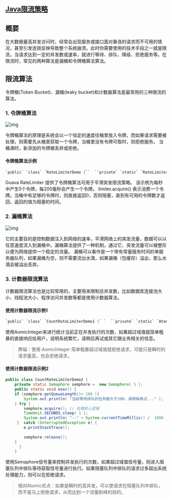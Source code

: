 ## [Java限流策略](https://www.cnblogs.com/java1024/p/7725632.html)

## 概要

在大数据量高并发访问时，经常会出现服务或接口面对暴涨的请求而不可用的情况，甚至引发连锁反映导致整个系统崩溃。此时你需要使用的技术手段之一就是限流，当请求达到一定的并发数或速率，就进行等待、排队、降级、拒绝服务等。在限流时，常见的两种算法是漏桶和令牌桶算法算法。

## 限流算法

令牌桶(Token Bucket)、漏桶(leaky bucket)和计数器算法是最常用的三种限流的算法。

### 1. 令牌桶算法

![img](https://upload-images.jianshu.io/upload_images/2843224-cad0c86d52cdcaa2.png?imageMogr2/auto-orient/strip)



令牌桶算法的原理是系统会以一个恒定的速度往桶里放入令牌，而如果请求需要被处理，则需要先从桶里获取一个令牌，当桶里没有令牌可取时，则拒绝服务。 当桶满时，新添加的令牌被丢弃或拒绝。

#### 令牌桶算法示例

```java
`public` `class` `RateLimiterDemo {``  ``private` `static` `RateLimiter limiter = RateLimiter.create(``5``);` `  ``public` `static` `void` `exec() {``    ``limiter.acquire(``1``);``    ``try` `{``      ``// 处理核心逻辑``      ``TimeUnit.SECONDS.sleep(``1``);``      ``System.out.println(``"--"` `+ System.currentTimeMillis() / ``1000``);``    ``} ``catch` `(InterruptedException e) {``      ``e.printStackTrace();``    ``}``  ``}``}`
```

Guava RateLimiter 提供了令牌桶算法可用于平滑突发限流策略。
该示例为每秒中产生5个令牌，每200毫秒会产生一个令牌。
limiter.acquire() 表示消费一个令牌。当桶中有足够的令牌时，则直接返回0，否则阻塞，直到有可用的令牌数才返回，返回的值为阻塞的时间。

### 2. 漏桶算法

![img](https://upload-images.jianshu.io/upload_images/2843224-110270a01e8e8056.png?imageMogr2/auto-orient/strip)



它的主要目的是控制数据注入到网络的速率，平滑网络上的突发流量，数据可以以任意速度流入到漏桶中。漏桶算法提供了一种机制，通过它，突发流量可以被整形以便为网络提供一个稳定的流量。 漏桶可以看作是一个带有常量服务时间的单服务器队列，如果漏桶为空，则不需要流出水滴，如果漏桶（包缓存）溢出，那么水滴会被溢出丢弃。

### 3. 计数器限流算法

计数器限流算法也是比较常用的，主要用来限制总并发数，比如数据库连接池大小、线程池大小、程序访问并发数等都是使用计数器算法。

#### 使用计数器限流示例1

```java
`public` `class` `CountRateLimiterDemo1 {` `  ``private` `static` `AtomicInteger count = ``new` `AtomicInteger(``0``);` `  ``public` `static` `void` `exec() {``    ``if` `(count.get() >= ``5``) {``      ``System.out.println(``"请求用户过多，请稍后在试！"``+System.currentTimeMillis()/``1000``);``    ``} ``else` `{``      ``count.incrementAndGet();``      ``try` `{``        ``//处理核心逻辑``        ``TimeUnit.SECONDS.sleep(``1``);``        ``System.out.println(``"--"``+System.currentTimeMillis()/``1000``);``      ``} ``catch` `(InterruptedException e) {``        ``e.printStackTrace();``      ``} ``finally` `{``        ``count.decrementAndGet();``      ``}``    ``}``  ``}``}`
```

使用AomicInteger来进行统计当前正在并发执行的次数，如果超过域值就简单粗暴的直接响应给用户，说明系统繁忙，请稍后再试或其它跟业务相关的信息。

> 弊端：使用 AomicInteger 简单粗暴超过域值就拒绝请求，可能只是瞬时的请求量高，也会拒绝请求。

#### 使用计数器限流示例2

```java
public class CountRateLimiterDemo2 { 
    private static Semaphore semphore =  new Semaphore( 5 ); 
    public static void exec() { 
    if (semphore.getQueueLength()> 100 ){       
        System.out.println( "当前等待排队的任务数大于100，请稍候再试..." ); 
    } try { 
        semphore.acquire(); // 处理核心逻辑
        TimeUnit.SECONDS.sleep( 1 ); 
        System.out.println( "--" + System.currentTimeMillis() /  1000 );
     }  catch (InterruptedException e) {      
        e.printStackTrace(); 
                                                                                                }  finally {
        semphore.release();
    }
      }
    }
```

使用Semaphore信号量来控制并发执行的次数，如果超过域值信号量，则进入阻塞队列中排队等待获取信号量进行执行。如果阻塞队列中排队的请求过多超出系统处理能力，则可以在拒绝请求。

> 相对Atomic优点：如果是瞬时的高并发，可以使请求在阻塞队列中排队，而不是马上拒绝请求，从而达到一个流量削峰的目的。